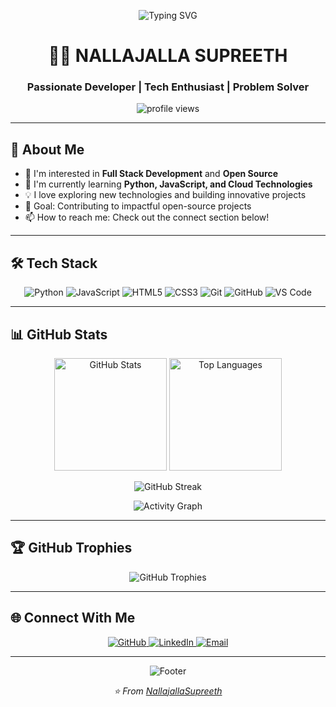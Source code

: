 <!-- Animated Typing SVG -->
<p align="center">
  <img src="https://readme-typing-svg.herokuapp.com?font=Fira+Code&weight=600&size=28&pause=1000&color=3B82F6&center=true&vCenter=true&width=600&lines=Hi+%F0%9F%91%8B+I'm+Supreeth;Welcome+to+my+GitHub+Profile!;Full+Stack+Developer;Open+Source+Enthusiast;Always+Learning+New+Things" alt="Typing SVG" />
</p>

<!-- Profile Header -->
<h1 align="center">👨‍💻 NALLAJALLA SUPREETH</h1>
<h3 align="center">Passionate Developer | Tech Enthusiast | Problem Solver</h3>

<p align="center">
  <img src="https://komarev.com/ghpvc/?username=NallajallaSupreeth&label=Profile%20views&color=0e75b6&style=flat" alt="profile views" />
</p>

---

## 🚀 About Me

- 👀 I'm interested in **Full Stack Development** and **Open Source**
- 🌱 I'm currently learning **Python, JavaScript, and Cloud Technologies**
- 💡 I love exploring new technologies and building innovative projects
- 🎯 Goal: Contributing to impactful open-source projects
- 📫 How to reach me: Check out the connect section below!

---

## 🛠️ Tech Stack

<p align="center">
  <img src="https://img.shields.io/badge/Python-3776AB?style=for-the-badge&logo=python&logoColor=white" alt="Python" />
  <img src="https://img.shields.io/badge/JavaScript-F7DF1E?style=for-the-badge&logo=javascript&logoColor=black" alt="JavaScript" />
  <img src="https://img.shields.io/badge/HTML5-E34F26?style=for-the-badge&logo=html5&logoColor=white" alt="HTML5" />
  <img src="https://img.shields.io/badge/CSS3-1572B6?style=for-the-badge&logo=css3&logoColor=white" alt="CSS3" />
  <img src="https://img.shields.io/badge/Git-F05032?style=for-the-badge&logo=git&logoColor=white" alt="Git" />
  <img src="https://img.shields.io/badge/GitHub-100000?style=for-the-badge&logo=github&logoColor=white" alt="GitHub" />
  <img src="https://img.shields.io/badge/VS_Code-007ACC?style=for-the-badge&logo=visual-studio-code&logoColor=white" alt="VS Code" />
</p>

---

## 📊 GitHub Stats

<p align="center">
  <img src="https://github-readme-stats.vercel.app/api?username=NallajallaSupreeth&show_icons=true&theme=tokyonight&hide_border=true&count_private=true" alt="GitHub Stats" height="180" />
  <img src="https://github-readme-stats.vercel.app/api/top-langs/?username=NallajallaSupreeth&layout=compact&theme=tokyonight&hide_border=true" alt="Top Languages" height="180" />
</p>

<p align="center">
  <img src="https://github-readme-streak-stats.herokuapp.com/?user=NallajallaSupreeth&theme=tokyonight&hide_border=true" alt="GitHub Streak" />
</p>

<p align="center">
  <img src="https://github-readme-activity-graph.vercel.app/graph?username=NallajallaSupreeth&theme=tokyo-night&hide_border=true" alt="Activity Graph" />
</p>

---

## 🏆 GitHub Trophies

<p align="center">
  <img src="https://github-profile-trophy.vercel.app/?username=NallajallaSupreeth&theme=tokyonight&no-frame=true&no-bg=false&margin-w=4&column=7" alt="GitHub Trophies" />
</p>

---

## 🌐 Connect With Me

<p align="center">
  <a href="https://github.com/NallajallaSupreeth">
    <img src="https://img.shields.io/badge/GitHub-100000?style=for-the-badge&logo=github&logoColor=white" alt="GitHub" />
  </a>
  <a href="https://www.linkedin.com/in/nallajalla-supreeth-9a3b60295/">
    <img src="https://img.shields.io/badge/LinkedIn-0077B5?style=for-the-badge&logo=linkedin&logoColor=white" alt="LinkedIn" />
  </a>
  <a href="mailto:supreethnallajalla@gmail.com">
    <img src="https://img.shields.io/badge/Email-D14836?style=for-the-badge&logo=gmail&logoColor=white" alt="Email" />
  </a>
</p>

---

<p align="center">
  <img src="https://capsule-render.vercel.app/api?type=waving&color=gradient&height=100&section=footer" alt="Footer" />
</p>

<p align="center">
  <i>⭐️ From <a href="https://github.com/NallajallaSupreeth">NallajallaSupreeth</a></i>
</p>
